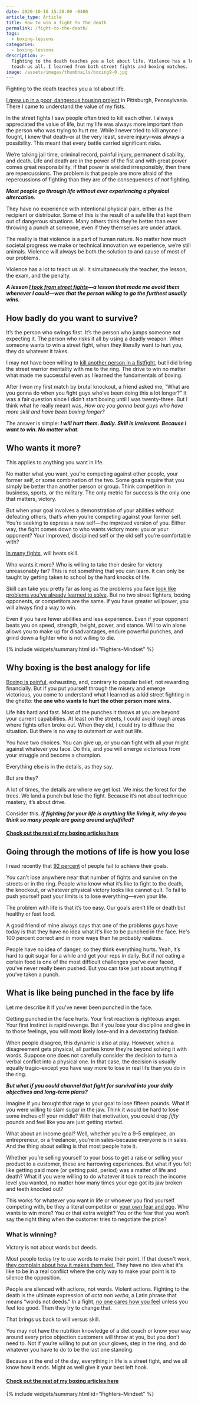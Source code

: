 ```yaml
---
date: 2020-10-10 15:30:00 -0400
article_type: Article
title: How to win a fight to the death
permalink: /fight-to-the-death/
tags:
  - boxing-lessons
categories:
  - boxing-lessons
description: >-
  Fighting to the death teaches you a lot about life. Violence has a lot to
  teach us all. I learned from both street fights and boxing matches.
image: /assets/images/thumbnails/boxing9-0.jpg
---
```

Fighting to the death teaches you a lot about life.

[I grew up in a poor, dangerous housing project](/the-projects/) in Pittsburgh, Pennsylvania. There I came to understand the value of my fists.

In the street fights I saw people often tried to kill each other. I always appreciated the value of life, but my life was always more important than the person who was trying to hurt me. While I never tried to kill anyone I fought, I knew that death–or at the very least, severe injury–was always a possibility. This meant that every battle carried significant risks.

We’re talking jail time, criminal record, painful injury, permanent disability, and death. Life and death are in the power of the fist and with great power comes great responsibility. If that power is wielded irresponsibly, then there are repercussions. The problem is that people are more afraid of the repercussions of fighting than they are of the consequences of *not* fighting.

***Most people go through life without ever experiencing a physical altercation.***

They have no experience with intentional physical pain, either as the recipient or distributor. Some of this is the result of a safe life that kept them out of dangerous situations. Many others think they’re better than ever throwing a punch at someone, even if they themselves are under attack.

The reality is that violence is a part of human nature. No matter how much societal progress we make or technical innovation we experience, we’re still animals. Violence will always be both the solution to and cause of most of our problems.

Violence has a lot to teach us all. It simultaneously the teacher, the lesson, the exam, and the penalty.

***A lesson [I took from street fights](/lessons-from-the-ghetto-willingness-to-fight/)—a lesson that made me avoid them whenever I could—was that the person willing to go the furthest usually wins.***

## How badly do you want to survive?

It’s the person who swings first. It’s the person who jumps someone not expecting it. The person who risks it all by using a deadly weapon. When someone wants to win a street fight, when they literally want to hurt you, they do whatever it takes.

I may not have been willing to [kill another person in a fistfight](/lessons-from-the-ghetto-willingness-to-fight/), but I did bring the street warrior mentality with me to the ring. The drive to win no matter what made me successful even as I learned the fundamentals of boxing.

After I won my first match by brutal knockout, a friend asked me, “What are you gonna do when you fight guys who’ve been doing this a lot longer?” It was a fair question since I didn’t start boxing until I was twenty-three. But I think what he really meant was, *How are you gonna beat guys who have more skill and have been boxing longer?*

The answer is simple: ***I will hurt them. Badly. Skill is irrelevant. Because I want to win. No matter what.***

## Who wants it more?

This applies to anything you want in life.

No matter what you want, you’re competing against other people, your former self, or some combination of the two. Some goals require that you simply be better than another person or group. Think competition in business, sports, or the military. The only metric for success is the only one that matters, victory.

But when your goal involves a demonstration of your abilities without defeating others, that’s when you’re competing against your former self. You’re seeking to express a new self—the improved version of you. Either way, the fight comes down to who wants victory more: you or your opponent? Your improved, disciplined self or the old self you’re comfortable with?

[In many fights,](/how-to-think-like-a-professional-fighter/) will beats skill.

Who wants it more? Who is willing to take their desire for victory unreasonably far? This is not something that you can learn. It can only be taught by getting taken to school by the hard knocks of life.

Skill can take you pretty far as long as the problems you face [look like problems you've already learned to solve](/problem-solving-process/). But no two street fighters, boxing opponents, or competitors are the same. If you have greater willpower, you will always find a way to win.

Even if you have fewer abilities and less experience. Even if your opponent beats you on speed, strength, height, power, and stance. Will to win alone allows you to make up for disadvantages, endure powerful punches, and grind down a fighter who is not willing to die.

{% include widgets/summary.html id="Fighters-Mindset" %}

## Why boxing is the best analogy for life

[Boxing is painful](/boxing-benefits/), exhausting, and, contrary to popular belief, not rewarding financially. But if you put yourself through the misery and emerge victorious, you come to understand what I learned as a kid street fighting in the ghetto: **the one who wants to hurt the other person more wins.**

Life hits hard and fast. Most of the punches it throws at you are beyond your current capabilities. At least on the streets, I could avoid rough areas where fights often broke out. When they did, I could try to diffuse the situation. But there is no way to outsmart or wait out life.

You have two choices. You can give up, or you can fight with all your might against whatever you face. Do this, and you will emerge victorious from your struggle and become a champion.

Everything else is in the details, as they say.

But are they?

A lot of times, the details are where we get lost. We miss the forest for the trees. We land a punch but lose the fight. Because it’s not about technique mastery, it’s about drive.

Consider this. ***If fighting for your life is anything like living it, why do you think so many people are going around unfulfilled?***

#### [Check out the rest of my boxing articles here](https://edlatimore.com/boxing-lessons)

## Going through the motions of life is how you lose

I read recently that [92 percent](https://www.inc.com/marcel-schwantes/science-says-only-8-percent-of-people-actually-achieve-their-goals-here-are-7-things-they-do-differently.html#:~:text=According%20to%20the%20University%20of,elite%20category%20of%20goal%2Dachievers.) of people fail to achieve their goals.

You can’t lose anywhere near that number of fights and survive on the streets or in the ring. People who know what it’s like to fight to the death, the knockout, or whatever physical victory looks like cannot quit. To fail to push yourself past your limits is to lose everything—even your life.

The problem with life is that it’s too easy. Our goals aren’t life or death but healthy or fast food.

A good friend of mine always says that one of the problems guys have today is that they have no idea what it's like to be punched in the face. He's 100 percent correct and in more ways than he probably realizes.

People have no idea of danger, so they think everything hurts. Yeah, it’s hard to quit sugar for a while and get your reps in daily. But if *not* eating a certain food is one of the most difficult challenges you’ve ever faced, you’ve never really been pushed. But you can take just about anything if you’ve taken a punch.

## What is like being punched in the face by life

Let me describe it if you've never been punched in the face.

Getting punched in the face hurts. Your first reaction is righteous anger. Your first instinct is rapid revenge. But if you lose your discipline and give in to those feelings, you will most likely lose–and in a devastating fashion.

When people disagree, this dynamic is also at play. However, when a disagreement gets physical, all parties know they’re beyond solving it with words. Suppose one does not carefully consider the decision to turn a verbal conflict into a physical one. In that case, the decision is usually equally tragic–except you have way more to lose in real life than you do in the ring.

***But what if you could channel that fight for survival into your daily objectives and long-term plans?***

Imagine if you brought that rage to your goal to lose fifteen pounds. What if you were willing to slam sugar in the jaw. Think it would be hard to lose some inches off your middle? With that motivation, you could drop *fifty* pounds and feel like you are just getting started.

What about an income goal? Well, whether you’re a 9-5 employee, an entrepreneur, or a freelancer, you’re in sales–because everyone is in sales. And the thing about selling is that most people hate it.

Whether you’re selling yourself to your boss to get a raise or selling your product to a customer, these are harrowing experiences. But what if you felt like getting paid more (or getting paid, period) was a matter of life and death? What if you were willing to do whatever it took to reach the income level you wanted, no matter how many times your ego got its jaw broken and teeth knocked out?

This works for whatever you want in life or whoever you find yourself competing with, be they a literal competitor or [your own fear and ego](/how-to-overcome-fear/). Who wants to win more? You or that extra weight? You or the fear that you won’t say the right thing when the customer tries to negotiate the price?

### What is winning?

Victory is not about words but deeds.

Most people today try to use words to make their point. If that doesn't work, [they complain about how it makes them feel.](/why-do-people-complain) They have no idea what it's like to be in a real conflict where the only way to make your point is to silence the opposition.

People are silenced with actions, not words. Violent actions. Fighting to the death is the ultimate expression of *acta non verba*, a Latin phrase that means “words not deeds.” In a fight, [no one cares how you feel](/no-one-gives-a-shit-about-you/) unless you feel too good. Then they try to change that.

That brings us back to will versus skill.

You may not have the nutrition knowledge of a diet coach or know your way around every price objection customers will throw at you, but you don’t need to. Not if you’re willing to put on your gloves, step in the ring, and do whatever you have to do to be the last one standing.

Because at the end of the day, everything in life is a street fight, and we all know how it ends. Might as well give it your best left hook.

#### [Check out the rest of my boxing articles here](https://edlatimore.com/boxing-lessons)

{% include widgets/summary.html id="Fighters-Mindset" %}